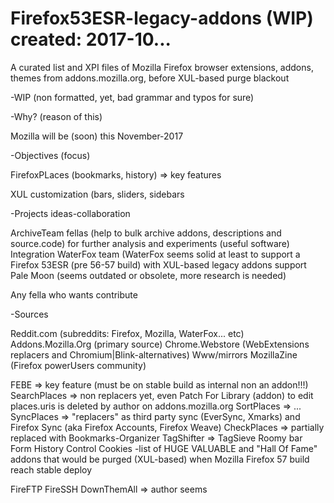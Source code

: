# Firefox53ESR-legacy-addons (WIP) created: 2017-10...
A curated list and XPI files of Mozilla Firefox browser extensions, addons, themes from addons.mozilla.org, before XUL-based purge blackout

-WIP (non formatted, yet, bad grammar and typos for sure)

-Why? (reason of this)

Mozilla will be (soon) this November-2017

-Objectives (focus)

FirefoxPLaces (bookmarks, history) => key features

XUL customization (bars, sliders, sidebars

-Projects ideas-collaboration

ArchiveTeam fellas (help to bulk archive addons, descriptions and source.code) for further analysis and experiments (useful software)
Integration WaterFox team (WaterFox seems solid at least to support a Firefox 53ESR (pre 56-57 build) with XUL-based legacy addons support
Pale Moon (seems outdated or obsolete, more research is needed)

Any fella who wants contribute 


-Sources

Reddit.com (subreddits: Firefox, Mozilla, WaterFox... etc)
Addons.Mozilla.Org (primary source)
Chrome.Webstore (WebExtensions replacers and Chromium|Blink-alternatives)
Www/mirrors
MozillaZine (Firefox powerUsers community)

FEBE => key feature (must be on stable build as internal non an addon!!!)
SearchPlaces => non replacers yet, even Patch For Library (addon) to edit places.uris is deleted by author on addons.mozilla.org
SortPlaces => ...
SyncPlaces => "replacers" as third party sync (EverSync, Xmarks) and Firefox Sync (aka Firefox Accounts, Firefox Weave)
CheckPlaces => partially replaced with Bookmarks-Organizer
TagShifter => TagSieve
Roomy bar
Form History Control
Cookies
-list of HUGE VALUABLE and "Hall Of Fame" addons that would be purged (XUL-based) when Mozilla Firefox 57 build reach stable deploy

FireFTP 
FireSSH 
DownThemAll => author seems
